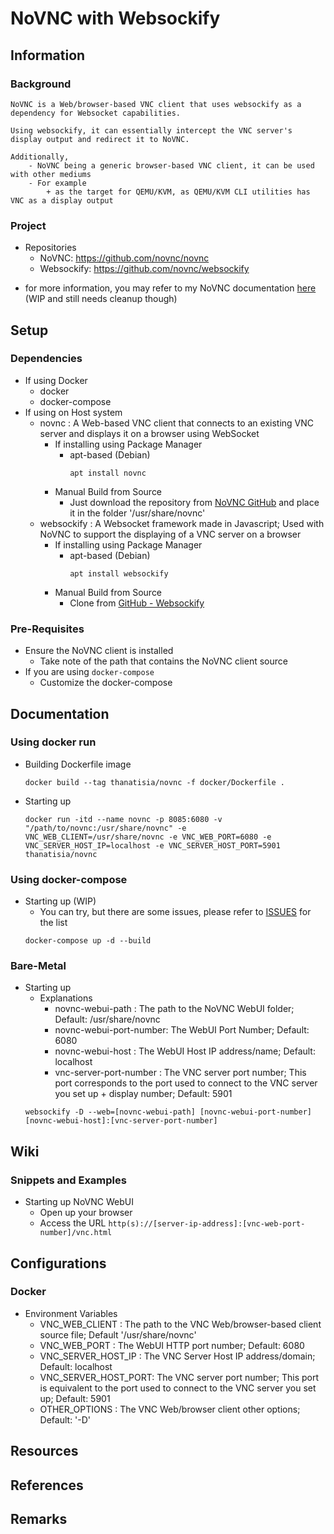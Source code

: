 # NoVNC with Websockify 

## Information
### Background
```
NoVNC is a Web/browser-based VNC client that uses websockify as a dependency for Websocket capabilities.

Using websockify, it can essentially intercept the VNC server's display output and redirect it to NoVNC.

Additionally, 
    - NoVNC being a generic browser-based VNC client, it can be used with other mediums 
    - For example 
        + as the target for QEMU/KVM, as QEMU/KVM CLI utilities has VNC as a display output
```

### Project
- Repositories
    + NoVNC: https://github.com/novnc/novnc
    + Websockify: https://github.com/novnc/websockify
+ for more information, you may refer to my NoVNC documentation [here](https://github.com/Thanatisia/SharedSpace/tree/main/Docs/Home%20Lab/Services%20and%20Tools/VNC%20Clients/NoVNC) (WIP and still needs cleanup though)

## Setup
### Dependencies
- If using Docker
    + docker
    + docker-compose
- If using on Host system
    + novnc : A Web-based VNC client that connects to an existing VNC server and displays it on a browser using WebSocket
        - If installing using Package Manager
            - apt-based (Debian)
                ```console
                apt install novnc
                ```
        - Manual Build from Source
            + Just download the repository from [NoVNC GitHub](https://github.com/novnc/novnc) and place it in the folder '/usr/share/novnc'
    + websockify : A Websocket framework made in Javascript; Used with NoVNC to support the displaying of a VNC server on a browser
        - If installing using Package Manager
            - apt-based (Debian)
                ```console
                apt install websockify
                ```
        - Manual Build from Source
            + Clone from [GitHub - Websockify](https://github.com/novnc/websockify)

### Pre-Requisites
- Ensure the NoVNC client is installed
    + Take note of the path that contains the NoVNC client source
- If you are using `docker-compose`
    - Customize the docker-compose

## Documentation

### Using docker run
- Building Dockerfile image
    ```console
    docker build --tag thanatisia/novnc -f docker/Dockerfile .
    ```

- Starting up
    ```console
    docker run -itd --name novnc -p 8085:6080 -v "/path/to/novnc:/usr/share/novnc" -e VNC_WEB_CLIENT=/usr/share/novnc -e VNC_WEB_PORT=6080 -e VNC_SERVER_HOST_IP=localhost -e VNC_SERVER_HOST_PORT=5901 thanatisia/novnc
    ```

### Using docker-compose
- Starting up (WIP)
    + You can try, but there are some issues, please refer to [ISSUES](ISSUES.md) for the list
    ```console
    docker-compose up -d --build
    ```

### Bare-Metal
- Starting up
    - Explanations
        + novnc-webui-path       : The path to the NoVNC WebUI folder; Default: /usr/share/novnc
        + novnc-webui-port-number: The WebUI Port Number; Default: 6080
        + novnc-webui-host       : The WebUI Host IP address/name; Default: localhost
        + vnc-server-port-number : The VNC server port number; This port corresponds to the port used to connect to the VNC server you set up + display number; Default: 5901
    ```console
    websockify -D --web=[novnc-webui-path] [novnc-webui-port-number] [novnc-webui-host]:[vnc-server-port-number]
    ```

## Wiki
### Snippets and Examples
- Starting up NoVNC WebUI
    + Open up your browser
    + Access the URL `http(s)://[server-ip-address]:[vnc-web-port-number]/vnc.html`

## Configurations
### Docker
- Environment Variables
    + VNC_WEB_CLIENT      : The path to the VNC Web/browser-based client source file; Default '/usr/share/novnc'
    + VNC_WEB_PORT        : The WebUI HTTP port number; Default: 6080
    + VNC_SERVER_HOST_IP  : The VNC Server Host IP address/domain; Default: localhost
    + VNC_SERVER_HOST_PORT: The VNC server port number; This port is equivalent to the port used to connect to the VNC server you set up; Default: 5901
    + OTHER_OPTIONS       : The VNC Web/browser client other options; Default: '-D'

## Resources

## References

## Remarks


